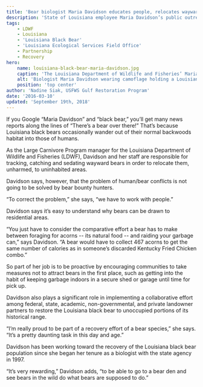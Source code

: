 ```yaml
---
title: 'Bear biologist Maria Davidson educates people, relocates wayward bears'
description: 'State of Louisiana employee Maria Davidson’s public outreach, relocation of “nuisance” bear and partnership efforts has helped the Louisiana black bear population recover.'
tags:
    - LDWF
    - Louisiana
    - 'Louisiana Black Bear'
    - 'Louisiana Ecological Services Field Office'
    - Partnership
    - Recovery
hero:
    name: louisiana-black-bear-maria-davidson.jpg
    caption: 'The Louisiana Department of Wildlife and Fisheries’ Maria Davidson enjoys some up-close-and-personal time with a Louisiana black bear cub.  Photo by USFWS.'
    alt: 'Biologist Maria Davidson wearing camoflage holding a Louisiana black bear cub'
    position: 'top center'
author: 'Nadine Siak, USFWS Gulf Restoration Program'
date: '2016-03-10'
updated: 'September 19th, 2018'
---
```


If you Google “Maria Davidson” and “black bear,” you’ll get many news reports along the lines of “There’s a bear over there!” That’s because Louisiana black bears occasionally wander out of their normal backwoods habitat into those of humans.

As the Large Carnivore Program manager for the Louisiana Department of Wildlife and Fisheries (LDWF), Davidson and her staff are responsible for tracking, catching and sedating wayward bears in order to relocate them, unharmed, to uninhabited areas.

Davidson says, however, that the problem of human/bear conflicts is not going to be solved by bear bounty hunters.

“To correct the problem,” she says, “we have to work with people.”

Davidson says it’s easy to understand why bears can be drawn to residential areas.

“You just have to consider the comparative effort a bear has to make between foraging for acorns -- its natural food -- and raiding your garbage can,” says Davidson. “A bear would have to collect 467 acorns to get the same number of calories as in someone’s discarded Kentucky Fried Chicken combo.”

So part of her job is to be proactive by encouraging communities to take measures not to attract bears in the first place, such as getting into the habit of keeping garbage indoors in a secure shed or garage until time for pick up.

Davidson also plays a significant role in implementing a collaborative effort among federal, state, academic, non-governmental, and private landowner partners to restore the Louisiana black bear to unoccupied portions of its historical range.

“I’m really proud to be part of a recovery effort of a bear species,” she says. “It’s a pretty daunting task in this day and age.”

Davidson has been working toward the recovery of the Louisiana black bear population since she began her tenure as a biologist with the state agency in 1997.

“It’s very rewarding,” Davidson adds, “to be able to go to a bear den and see bears in the wild do what bears are supposed to do.”
